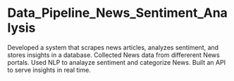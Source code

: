 # Data_Pipeline_News_Sentiment_Analysis
Developed a system that scrapes news articles, analyzes sentiment, and stores insights in a database. Collected News data from differerent News portals. Used NLP to analayze sentiment and categorize News. Built an API to serve insights in real time.

